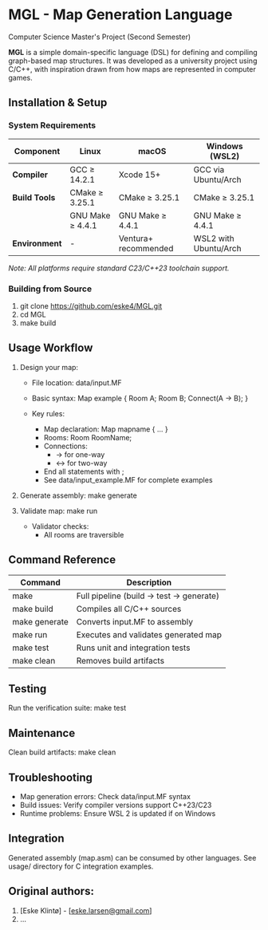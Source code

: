 # MGL - Map Generation Language
Computer Science Master's Project (Second Semester)

**MGL** is a simple domain-specific language (DSL) for defining and compiling graph-based map structures. It was developed as a university project using C/C++, with inspiration drawn from how maps are represented in computer games.

## Installation & Setup

### System Requirements
| Component      | Linux                  | macOS                  | Windows (WSL2)        |
|---------------|------------------------|------------------------|-----------------------|
| **Compiler**  | GCC ≥ 14.2.1           | Xcode 15+              | GCC via Ubuntu/Arch   |
| **Build Tools**| CMake ≥ 3.25.1         | CMake ≥ 3.25.1         | CMake ≥ 3.25.1        |
|               | GNU Make ≥ 4.4.1         | GNU Make ≥ 4.4.1       | GNU Make ≥ 4.4.1        |
| **Environment**| -                      | Ventura+ recommended   | WSL2 with Ubuntu/Arch |

*Note: All platforms require standard C23/C++23 toolchain support.*

### Building from Source
1. git clone https://github.com/eske4/MGL.git
2. cd MGL
3. make build

## Usage Workflow

1. Design your map:
   - File location: data/input.MF
   - Basic syntax:
Map example {
    Room A;
    Room B;
    Connect(A -> B);
}

   - Key rules:
     * Map declaration: Map mapname { ... }
     * Rooms: Room RoomName;
     * Connections: 
       - -> for one-way
       - <-> for two-way
     * End all statements with ;
     * See data/input_example.MF for complete examples

2. Generate assembly:
make generate

3. Validate map:
make run
   - Validator checks:
     * All rooms are traversible

## Command Reference

| Command          | Description                                  |
|-----------------|---------------------------------------------|
| make            | Full pipeline (build -> test -> generate)    |
| make build      | Compiles all C/C++ sources                  |
| make generate   | Converts input.MF to assembly               |
| make run        | Executes and validates generated map        |
| make test       | Runs unit and integration tests                     |
| make clean      | Removes build artifacts                     |

## Testing
Run the verification suite:
make test

## Maintenance
Clean build artifacts:
make clean

## Troubleshooting
- Map generation errors: Check data/input.MF syntax
- Build issues: Verify compiler versions support C++23/C23
- Runtime problems: Ensure WSL 2 is updated if on Windows

## Integration
Generated assembly (map.asm) can be consumed by other languages. See usage/ directory for C integration examples.


## Original authors:
1. [Eske Klintø] - [eske.larsen@gmail.com]
2. ...

